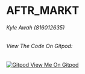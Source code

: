 # AFTR_MARKT
###### Kyle Awah (816012635)

###### View The Code On Gitpod:
[![Gitpod View Me On Gitpod](https://img.shields.io/badge/Gitpod-Ready--to--Code-blue?logo=gitpod)](https://gitpod.io/#https://github.com/kylehalo/aftrmarkt.git) 
